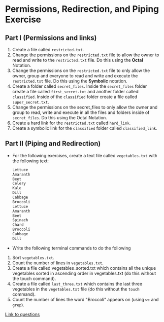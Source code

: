# Permissions, Redirection, and Piping Exercise

## Part I (Permissions and links)

1. Create a file called `restricted.txt`.
2. Change the permissions on the `restricted.txt` file to allow the owner to read and write to the `restricted.txt` file. Do this using the **Octal** Notation.
3. Change the permissions on the `restricted.txt` file to only allow the owner, group and everyone to read and write and execute the `restricted.txt` file. Do this using the **Symbolic** notation.
4. Create a folder called `secret_files`. Inside the `secret_files` folder create a file called `first_secret.txt` and another folder called `classified`. Inside of the `classified` folder create a file called `super_secret.txt`.
5. Change the permissions on the secret_files to only allow the owner and group to read, write and execute in all the files and folders inside of `secret_files`. Do this using the Octal Notation.
6. Create a hard link for the `restricted.txt` called `hard_link`.
7. Create a symbolic link for the `classified` folder called `classified_link`.

## Part II (Piping and Redirection)

- For the following exercises, create a text file called `vegetables.txt` with the following text:

    ```bash
    Lettuce
    Amaranth
    Beet
    Celery
    Kale
    Dill
    Cabbage
    Broccoli
    Lettuce
    Amaranth
    Beet
    Spinach
    Chard
    Broccoli
    Cabbage
    Dill
    ```

- Write the following terminal commands to do the following

1. Sort `vegetables.txt`.
2. Count the number of lines in `vegetables.txt`.
3. Create a file called vegetables_sorted.txt which contains all the unique vegetables sorted in ascending order in vegetables.txt (do this without the touch command).
4. Create a file called `last_three.txt` which contains the last three vegetables in the `vegetables.txt` file (do this without the `touch` command).
5. Count the number of lines the word "Broccoli" appears on (using `wc` and `grep`).

[Link to questions](https://inf-paces-school.netlify.app/courses/terminal/terminal-permissions-redirection-piping-exercises.html)
